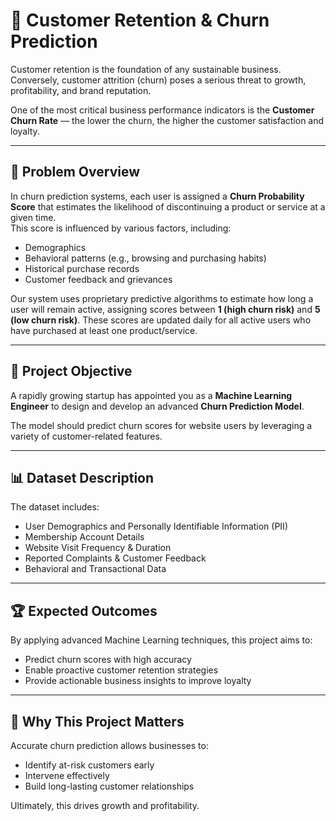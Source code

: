 # 🏢 Customer Retention & Churn Prediction

Customer retention is the foundation of any sustainable business.  
Conversely, customer attrition (churn) poses a serious threat to growth, profitability, and brand reputation.

One of the most critical business performance indicators is the **Customer Churn Rate** — the lower the churn, the higher the customer satisfaction and loyalty.

---

## 📌 Problem Overview

In churn prediction systems, each user is assigned a **Churn Probability Score** that estimates the likelihood of discontinuing a product or service at a given time.  
This score is influenced by various factors, including:

- Demographics  
- Behavioral patterns (e.g., browsing and purchasing habits)  
- Historical purchase records  
- Customer feedback and grievances  

Our system uses proprietary predictive algorithms to estimate how long a user will remain active, assigning scores between **1 (high churn risk)** and **5 (low churn risk)**. These scores are updated daily for all active users who have purchased at least one product/service.

---

## 🎯 Project Objective

A rapidly growing startup has appointed you as a **Machine Learning Engineer** to design and develop an advanced **Churn Prediction Model**.  

The model should predict churn scores for website users by leveraging a variety of customer-related features.

---

## 📊 Dataset Description

The dataset includes:

- User Demographics and Personally Identifiable Information (PII)  
- Membership Account Details  
- Website Visit Frequency & Duration  
- Reported Complaints & Customer Feedback  
- Behavioral and Transactional Data  

---

## 🏆 Expected Outcomes

By applying advanced Machine Learning techniques, this project aims to:

- Predict churn scores with high accuracy  
- Enable proactive customer retention strategies  
- Provide actionable business insights to improve loyalty  

---

## 🚀 Why This Project Matters

Accurate churn prediction allows businesses to:

- Identify at-risk customers early  
- Intervene effectively  
- Build long-lasting customer relationships  

Ultimately, this drives growth and profitability.
